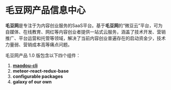 # 毛豆网产品信息中心

**毛豆网**是专注于为内容创业服务的SaaS平台。基于**毛豆网**的“微豆云”平台，可为自媒体、在线教育、网红等内容创业者提供一站式云服务，涵盖了技术开发、营销推广、平台运营和托管等领域，解决了当前内容创业普遍存在的启动资金少，技术力量弱、营销成本高等痛点问题。

毛豆网产品 1.0 版包含以下四个组件：

1. [**maodou-cli**](/maodou-cli.md)
2. **meteor-react-redux-base**
3. **configurable packages**
4. **galaxy of our own**

